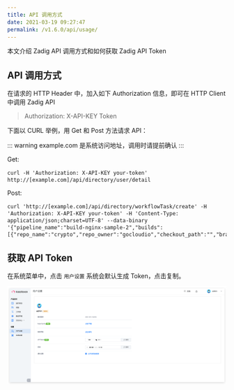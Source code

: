 ```yaml
---
title: API 调用方式
date: 2021-03-19 09:27:47
permalink: /v1.6.0/api/usage/
---
```


本文介绍 Zadig API 调用方式和如何获取 Zadig API Token

## API 调用方式

在请求的 HTTP Header 中，加入如下 Authorization 信息，即可在 HTTP Client 中调用 Zadig API


> Authorization: X-API-KEY Token


下面以 CURL 举例，用 Get 和 Post 方法请求 API：

::: warning
example.com 是系统访问地址，调用时请提前确认
:::

Get:

```
curl -H 'Authorization: X-API-KEY your-token' http://[example.com]/api/directory/user/detail
```

Post:

```
curl 'http://[example.com]/api/directory/workflowTask/create' -H 'Authorization: X-API-KEY your-token' -H 'Content-Type: application/json;charset=UTF-8' --data-binary '{"pipeline_name":"build-nginx-sample-2","builds":[{"repo_name":"crypto","repo_owner":"gocloudio","checkout_path":"","branch":"master"}]}'
```

## 获取 API Token

在系统菜单中，点击 `用户设置`
系统会默认生成 Token，点击复制。

![API Token](./_images/api_token.png "API Token")

